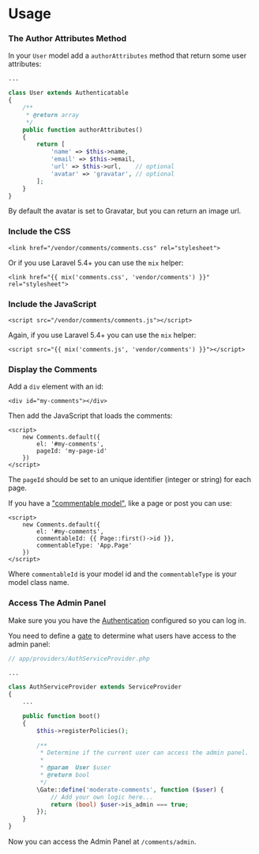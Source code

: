 # Usage

### The Author Attributes Method

In your `User` model add a `authorAttributes` method that return some user attributes: 

```php
...

class User extends Authenticatable
{
    /**
     * @return array
     */
    public function authorAttributes()
    {
        return [
            'name' => $this->name,
            'email' => $this->email,
            'url' => $this->url,    // optional
            'avatar' => 'gravatar', // optional
        ];
    }
}
```

By default the avatar is set to Gravatar, but you can return an image url.

### Include the CSS 

```markup
<link href="/vendor/comments/comments.css" rel="stylesheet">
```

Or if you use Laravel 5.4+ you can use the `mix` helper:

```markup
<link href="{{ mix('comments.css', 'vendor/comments') }}" rel="stylesheet">
```

### Include the JavaScript 

```markup
<script src="/vendor/comments/comments.js"></script>
```

Again, if you use Laravel 5.4+ you can use the `mix` helper:

```markup
<script src="{{ mix('comments.js', 'vendor/comments') }}"></script>
```

### Display the Comments

Add a `div` element with an id:

```markup
<div id="my-comments"></div>
```

Then add the JavaScript that loads the comments:

```markup
<script>
    new Comments.default({
        el: '#my-comments',
        pageId: 'my-page-id'
    })
</script>
```

The `pageId` should be set to an unique identifier (integer or string) for each page. 

If you have a ["commentable model"](https://laravel.com/docs/5.4/eloquent-relationships#polymorphic-relations), like a page or post you can use:

```markup
<script>
    new Comments.default({
        el: '#my-comments',
        commentableId: {{ Page::first()->id }},
        commentableType: 'App.Page'
    })
</script>
```

Where `commentableId` is your model id and the `commentableType` is your model class name.

### Access The Admin Panel

Make sure you you have the [Authentication](http://laravel.com/docs/5.4/authentication) configured so you can log in.

You need to define a [gate](https://laravel.com/docs/5.4/authorization#gates) to determine what users have access to the admin panel:

```php
// app/providers/AuthServiceProvider.php

...

class AuthServiceProvider extends ServiceProvider
{
    ...

    public function boot()
    {
        $this->registerPolicies();
    
        /**
         * Determine if the current user can access the admin panel.
         *
         * @param  User $user                        
         * @return bool
         */
        \Gate::define('moderate-comments', function ($user) {
            // Add your own logic here...
            return (bool) $user->is_admin === true;
        });
    }
}
```

Now you can access the Admin Panel at `/comments/admin`.
